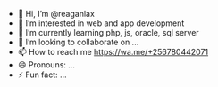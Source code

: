 - 👋 Hi, I’m @reaganlax
- 👀 I’m interested in web and app development 
- 🌱 I’m currently learning php, js, oracle, sql server
- 💞️ I’m looking to collaborate on ...
- 📫 How to reach me https://wa.me/+256780442071
- 😄 Pronouns: ...
- ⚡ Fun fact: ...

<!---
reaganlax/reaganlax is a ✨ special ✨ repository because its `README.md` (this file) appears on your GitHub profile.
You can click the Preview link to take a look at your changes.
--->
